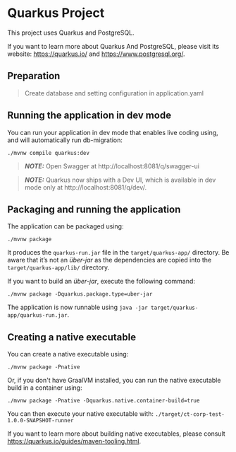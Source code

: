 # Quarkus Project

This project uses Quarkus and PostgreSQL.

If you want to learn more about Quarkus And PostgreSQL, please visit its website: https://quarkus.io/ and https://www.postgresql.org/.

## Preparation

> Create database and setting configuration in application.yaml

## Running the application in dev mode

You can run your application in dev mode that enables live coding using, and will automatically run db-migration:
```shell script
./mvnw compile quarkus:dev
```
> **_NOTE:_**  Open Swagger at http://localhost:8081/q/swagger-ui

> **_NOTE:_**  Quarkus now ships with a Dev UI, which is available in dev mode only at http://localhost:8081/q/dev/.


## Packaging and running the application

The application can be packaged using:
```shell script
./mvnw package
```
It produces the `quarkus-run.jar` file in the `target/quarkus-app/` directory.
Be aware that it’s not an _über-jar_ as the dependencies are copied into the `target/quarkus-app/lib/` directory.

If you want to build an _über-jar_, execute the following command:
```shell script
./mvnw package -Dquarkus.package.type=uber-jar
```

The application is now runnable using `java -jar target/quarkus-app/quarkus-run.jar`.

## Creating a native executable

You can create a native executable using: 
```shell script
./mvnw package -Pnative
```

Or, if you don't have GraalVM installed, you can run the native executable build in a container using: 
```shell script
./mvnw package -Pnative -Dquarkus.native.container-build=true
```

You can then execute your native executable with: `./target/ct-corp-test-1.0.0-SNAPSHOT-runner`

If you want to learn more about building native executables, please consult https://quarkus.io/guides/maven-tooling.html.
